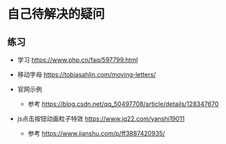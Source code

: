 # 自己待解决的疑问

## 练习

+ 学习 https://www.php.cn/faq/597799.html

+ 移动字母 https://tobiasahlin.com/moving-letters/

+ 官网示例

  + 参考 https://blog.csdn.net/qq_50497708/article/details/128347670

+ js点击按钮动画粒子特效 https://www.jq22.com/yanshi19011

  + 参考 https://www.jianshu.com/p/ff3887420935/
